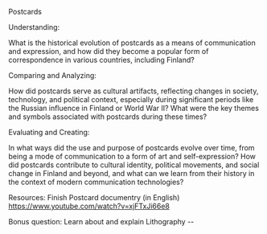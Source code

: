 Postcards

Understanding:

What is the historical evolution of postcards as a means of communication and expression, and how did they become a popular form of correspondence in various countries, including Finland?

Comparing and Analyzing:

How did postcards serve as cultural artifacts, reflecting changes in society, technology, and political context, especially during significant periods like the Russian influence in Finland or World War II? What were the key themes and symbols associated with postcards during these times?

Evaluating and Creating:

In what ways did the use and purpose of postcards evolve over time, from being a mode of communication to a form of art and self-expression? How did postcards contribute to cultural identity, political movements, and social change in Finland and beyond, and what can we learn from their history in the context of modern communication technologies?


Resources: Finish Postcard documentry (in English) https://www.youtube.com/watch?v=xjFTxJi66e8


Bonus question: Learn about and explain Lithography --